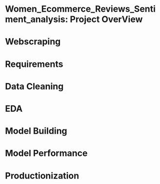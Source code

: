 # Women_Ecommerce_Reviews_Sentiment_analysis: Project OverView
# Webscraping
# Requirements
# Data Cleaning
# EDA
# Model Building
# Model Performance
# Productionization

